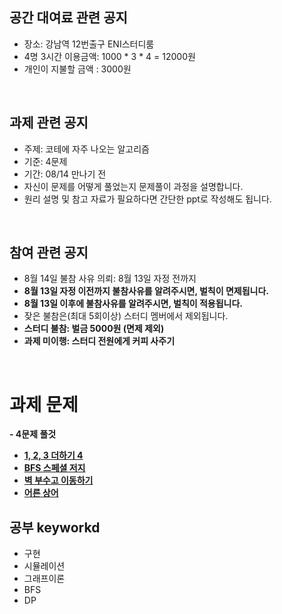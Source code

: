 ## 공간 대여료 관련 공지
- 장소: 강남역 12번출구 ENI스터디룸
- 4명 3시간 이용금액: 1000 * 3 * 4 = 12000원
- 개인이 지불할 금액 : 3000원

<br>

## 과제 관련 공지
- 주제: 코테에 자주 나오는 알고리즘
- 기준: 4문제
- 기간: 08/14 만나기 전
- 자신이 문제를 어떻게 풀었는지 문제풀이 과정을 설명합니다.
- 원리 설명 및 참고 자료가 필요하다면 간단한 ppt로 작성해도 됩니다.

<br>

## 참여 관련 공지
- 8월 14일 불참 사유 의뢰: 8월 13일 자정 전까지
- **8월 13일 자정 이전까지 불참사유를 알려주시면, 벌칙이 면제됩니다.**
- **8월 13일 이후에 불참사유를 알려주시면, 벌칙이 적용됩니다.**
- 잦은 불참은(최대 5회이상) 스터디 멤버에서 제외됩니다.
- **스터디 불참: 벌금 5000원 (면제 제외)**
- **과제 미이행: 스터디 전원에게 커피 사주기**
<br>

# 과제 문제

**- 4문제 풀것**
- [**1, 2, 3 더하기 4**](https://www.acmicpc.net/problem/15989)
- [**BFS 스페셜 저지**](https://www.acmicpc.net/problem/16940)
- [**벽 부수고 이동하기**](https://www.acmicpc.net/problem/2206)
- [**어른 상어**](https://www.acmicpc.net/problem/19237)

## 공부 keyworkd
- 구현
- 시뮬레이션
- 그래프이론
- BFS
- DP


<BR>